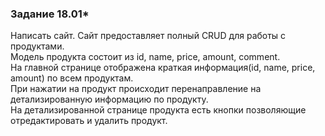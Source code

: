 ### Задание 18.01*
Написать сайт. Сайт предоставляет полный CRUD для работы с продуктами. <br>
Модель продукта состоит из id, name, price, amount, comment.<br>
На главной странице отображена краткая информация(id, name, price, amount) по всем продуктам.<br>
При нажатии на продукт происходит перенаправление на детализированную информацию по продукту.<br>
На детализированной странице продукта есть кнопки позволяющие отредактировать и удалить продукт.<br>